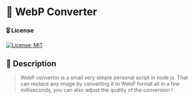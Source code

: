 # 📸 WebP Converter

### 🎖 License
[![License: MIT](https://img.shields.io/badge/License-MIT-yellow.svg)](https://opensource.org/licenses/MIT)

## 📝 Description
> WebP convertor is a small very simple personal script in node js.
> That can replace any image by converting it to WebP format all in a few milliseconds, you can also adjust the quality of the conversion !
